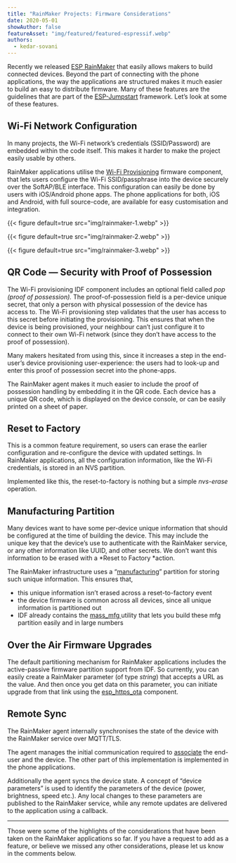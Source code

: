 ```yaml
---
title: "RainMaker Projects: Firmware Considerations"
date: 2020-05-01
showAuthor: false
featureAsset: "img/featured/featured-espressif.webp"
authors:
  - kedar-sovani
---
```

Recently we released [ESP RainMaker](https://rainmaker.espressif.com) that easily allows makers to build connected devices. Beyond the part of connecting with the phone applications, the way the applications are structured makes it much easier to build an easy to distribute firmware. Many of these features are the guidelines that are part of the [ESP-Jumpstart](https://docs.espressif.com/projects/esp-jumpstart/en/latest/) framework. Let’s look at some of these features.

## Wi-Fi Network Configuration

In many projects, the Wi-Fi network’s credentials (SSID/Password) are embedded within the code itself. This makes it harder to make the project easily usable by others.

RainMaker applications utilise the [Wi-Fi Provisioning](https://docs.espressif.com/projects/esp-idf/en/latest/esp32/api-reference/provisioning/provisioning.html) firmware component, that lets users configure the Wi-Fi SSID/passphrase into the device securely over the SoftAP/BLE interface. This configuration can easily be done by users with iOS/Android phone apps. The phone applications for both, iOS and Android, with full source-code, are available for easy customisation and integration.

{{< figure
    default=true
    src="img/rainmaker-1.webp"
    >}}

{{< figure
    default=true
    src="img/rainmaker-2.webp"
    >}}

{{< figure
    default=true
    src="img/rainmaker-3.webp"
    >}}

## QR Code — Security with Proof of Possession

The Wi-Fi provisioning IDF component includes an optional field called *pop (proof of possession).* The proof-of-possession field is a per-device unique secret, that only a person with physical possession of the device has access to. The Wi-Fi provisioning step validates that the user has access to this secret before initiating the provisioning. This ensures that when the device is being provisioned, your neighbour can’t just configure it to connect to their own Wi-Fi network (since they don’t have access to the proof of possession).

Many makers hesitated from using this, since it increases a step in the end-user’s device provisioning user-experience: the users had to look-up and enter this proof of possession secret into the phone-apps.

The RainMaker agent makes it much easier to include the proof of possession handling by embedding it in the QR code. Each device has a unique QR code, which is displayed on the device console, or can be easily printed on a sheet of paper.

## Reset to Factory

This is a common feature requirement, so users can erase the earlier configuration and re-configure the device with updated settings. In RainMaker applications, all the configuration information, like the Wi-Fi credentials, is stored in an NVS partition.

Implemented like this, the reset-to-factory is nothing but a simple *nvs-erase* operation.

## Manufacturing Partition

Many devices want to have some per-device unique information that should be configured at the time of building the device. This may include the unique key that the device’s use to authenticate with the RainMaker service, or any other information like UUID, and other secrets. We don’t want this information to be erased with a *Reset to Factory *action.

The RainMaker infrastructure uses a “[manufacturing](/blog/building-products-creating-unique-factory-data-images)” partition for storing such unique information. This ensures that,

- this unique information isn’t erased across a reset-to-factory event
- the device firmware is common across all devices, since all unique information is partitioned out
- IDF already contains the [mass_mfg ](https://github.com/espressif/esp-idf/tree/master/tools/mass_mfg)utility that lets you build these mfg partition easily and in large numbers

## Over the Air Firmware Upgrades

The default partitioning mechanism for RainMaker applications includes the active-passive firmware partition support from IDF. So currently, you can easily create a RainMaker parameter (of type *string*) that accepts a URL as the value. And then once you get data on this parameter, you can initiate upgrade from that link using the [esp_https_ota](https://docs.espressif.com/projects/esp-idf/en/latest/esp32/api-reference/system/esp_https_ota.html) component.

## Remote Sync

The RainMaker agent internally synchronises the state of the device with the RainMaker service over MQTT/TLS.

The agent manages the initial communication required to [associate](https://rainmaker.espressif.com/docs/user-node-mapping.html) the end-user and the device. The other part of this implementation is implemented in the phone applications.

Additionally the agent syncs the device state. A concept of “device parameters” is used to identify the parameters of the device (power, brightness, speed etc.). Any local changes to these parameters are published to the RainMaker service, while any remote updates are delivered to the application using a callback.

---

Those were some of the highlights of the considerations that have been taken on the RainMaker applications so far. If you have a request to add as a feature, or believe we missed any other considerations, please let us know in the comments below.
